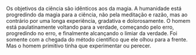 ﻿Os objetivos da ciência são idênticos aos da magia. A humanidade está progredindo da magia para a ciência, não pela meditação e  razão, mas ao contrário por uma longa experiência, gradativa e dolorosamente. O homem está paulatinamente voltando para a verdade, começando pelo erro, progredindo no erro, e finalmente alcançando o limiar da verdade. Foi somente com a chegada do método científico que ele olhou para a frente. Mas o homem primitivo tinha que experimentar ou perecer.